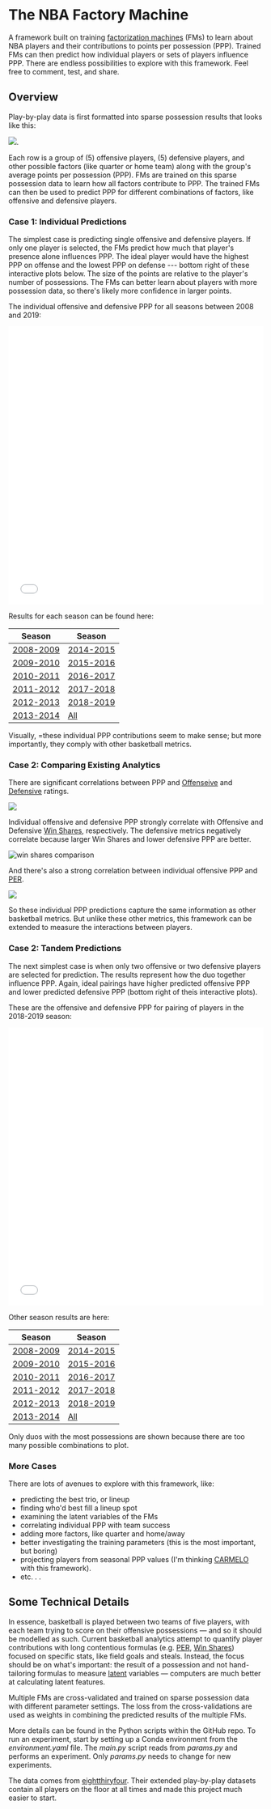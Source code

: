 # The NBA Factory Machine

A framework built on training [factorization machines](https://www.csie.ntu.edu.tw/~b97053/paper/Rendle2010FM.pdf) (FMs) to learn about NBA players and their contributions to points per possession (PPP). Trained FMs can then predict how individual players or sets of players influence PPP. There are endless possibilities to explore with this framework. Feel free to comment, test, and share.  

## Overview

Play-by-play data is first formatted into sparse possession results that looks like this:

![](imgs/sparse_regression.png).

Each row is a group of (5) offensive players, (5) defensive players, and other possible factors (like quarter or home team) along with the group's average points per possession (PPP). FMs are trained on this sparse possession data to learn how all factors contribute to PPP. The trained FMs can then be used to predict PPP for different combinations of factors, like offensive and defensive players. 

### Case 1: Individual Predictions
 
The simplest case is predicting single offensive and defensive players. If only one player is selected, the FMs predict how much that player's presence alone influences PPP. The ideal player would have the highest PPP on offense and the lowest PPP on defense --- bottom right of these interactive plots below. The size of the points are relative to the player's number of possessions. The FMs can better learn about players with more possession data, so there's likely more confidence in larger points.  

The individual offensive and defensive PPP for all seasons between 2008 and 2019:

<iframe src="imgs/player_ppp_2008-2019.html"
    width="100%"
    height="550"
    scrolling="no"
    seamless="seamless"
    frameborder="0">
</iframe>  


Results for each season can be found here:

|   Season                                    |   Season                                    |
|  --------                                   |  --------                                   |
| [2008-2009](imgs/player_ppp_2008-2009.html) | [2014-2015](imgs/player_ppp_2014-2015.html) |
| [2009-2010](imgs/player_ppp_2009-2010.html) | [2015-2016](imgs/player_ppp_2015-2016.html) |
| [2010-2011](imgs/player_ppp_2010-2011.html) | [2016-2017](imgs/player_ppp_2016-2017.html) |
| [2011-2012](imgs/player_ppp_2011-2012.html) | [2017-2018](imgs/player_ppp_2017-2018.html) |
| [2012-2013](imgs/player_ppp_2012-2013.html) | [2018-2019](imgs/player_ppp_2018-2019.html) |
| [2013-2014](imgs/player_ppp_2013-2014.html) | [All](imgs/player_ppp_2008-2019.html)       |


Visually, =these individual PPP contributions seem to make sense; but more importantly, they comply with other basketball metrics. 

### Case 2: Comparing Existing Analytics

There are significant correlations between PPP and [Offenseive](https://en.wikipedia.org/wiki/Offensive_rating) and [Defensive](https://en.wikipedia.org/wiki/Defensive_rating) ratings.

![](imgs/compare_ppp_rtg_2019.png)

Individual offensive and defensive PPP strongly correlate with Offensive and Defensive [Win Shares](https://en.wikipedia.org/wiki/Win_Shares), respectively. The defensive metrics negatively correlate because larger Win Shares and lower defensive PPP are better.

![win shares comparison](imgs/compare_ppp_ws_2019.png)

And there's also a strong correlation between individual offensive PPP and [PER](https://en.wikipedia.org/wiki/Player_efficiency_rating).  

![](imgs/compare_ppp_per_2019.png)

So these individual PPP predictions capture the same information as other basketball metrics. But unlike these other metrics, this framework can be extended to measure the interactions between players.

### Case 2: Tandem Predictions

The next simplest case is when only two offensive or two defensive players are selected for prediction. The results represent how the duo together influence PPP. Again, ideal pairings have higher predicted offensive PPP and lower predicted defensive PPP (bottom right of theis interactive plots).

These are the offensive and defensive PPP for pairing of players in the 2018-2019 season:

<iframe src="imgs/tandem_ppp_2018-2019.html"
    width="100%"
    height="550"
    scrolling="no"
    seamless="seamless"
    frameborder="0">
</iframe>


Other season results are here:

|   Season                                    |   Season                                    |
|  --------                                   |  --------                                   |
| [2008-2009](imgs/tandem_ppp_2008-2009.html) | [2014-2015](imgs/tandem_ppp_2014-2015.html) |
| [2009-2010](imgs/tandem_ppp_2009-2010.html) | [2015-2016](imgs/tandem_ppp_2015-2016.html) |
| [2010-2011](imgs/tandem_ppp_2010-2011.html) | [2016-2017](imgs/tandem_ppp_2016-2017.html) |
| [2011-2012](imgs/tandem_ppp_2011-2012.html) | [2017-2018](imgs/tandem_ppp_2017-2018.html) |
| [2012-2013](imgs/tandem_ppp_2012-2013.html) | [2018-2019](imgs/tandem_ppp_2018-2019.html) |
| [2013-2014](imgs/tandem_ppp_2013-2014.html) | [All](imgs/tandem_ppp_2008-2019.html)       |


Only duos with the most possessions are shown because there are too many possible combinations to plot. 

### More Cases

There are lots of avenues to explore with this framework, like: 
- predicting the best trio, or lineup 
- finding who'd best fill a lineup spot 
- examining the latent variables of the FMs 
- correlating individual PPP with team success 
- adding more factors, like quarter and home/away
- better investigating the training parameters (this is the most important, but boring)
- projecting players from seasonal PPP values (I'm thinking [CARMELO](https://projects.fivethirtyeight.com/carmelo/) with this framework).  
- etc. . .

## Some Technical Details   

In essence, basketball is played between two teams of five players, with each team trying to score on their offensive possessions &mdash; and so it should be modelled as such. Current basketball analytics attempt to quantify player contributions with long contentious formulas (e.g. [PER](https://en.wikipedia.org/wiki/Player_efficiency_rating), [Win Shares](https://en.wikipedia.org/wiki/Win_Shares)) focused on specific stats, like field goals and steals. Instead, the focus should be on what's important: the result of a possession and not hand-tailoring formulas to measure [latent](https://en.wikipedia.org/wiki/Latent_variable) variables &mdash; computers are much better at calculating latent features.  

Multiple FMs are cross-validated and trained on sparse possession data with different parameter settings. The loss from the cross-validations are used as weights in combining the predicted results of the multiple FMs. 

More details can be found in the Python scripts within the GitHub repo. To run an experiment, start by setting up a Conda environment from the *environment.yaml* file. The *main.py* script reads from *params.py* and performs an experiment. Only *params.py* needs to change for new experiments. 

The data comes from [eightthiryfour](https://eightthirtyfour.com/). Their extended play-by-play datasets contain all players on the floor at all times and made this project much easier to start. 

